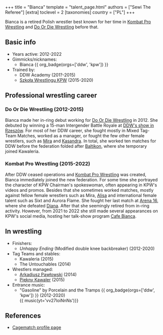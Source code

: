 +++
title = "Bianca"
template = "talent_page.html"
authors = ["Sewi The Referee"]
[extra]
toclevel = 2
[taxonomies]
country = ["PL"]
+++

Bianca is a retired Polish wrestler best known for her time in [Kombat Pro Wrestling](@/o/kpw.md) and [Do Or Die Wrestling](@/o/ddw.md) before that.

## Basic info

* Years active: 2012-2022
* Gimmicks/nicknames:
  - Bianca {{ org_badge(orgs=['ddw', 'kpw']) }}
* Trained by:
  - DDW Academy (201?-2015)
  - [Szkoła Wrestlingu KPW](@/o/szkola-kpw.md) (2015-2020)

## Professional wrestling career

### Do Or Die Wrestling (2012-2015)

Bianca made her in-ring debut working for [Do Or Die Wrestling](@/o/ddw.md) in 2012. She debuted by winning a 15-man Intergender Battle Royale at [DDW's show in Rzeszów](@/e/ddw/2012-03-09-ddw-6.md). For most of her DDW career, she fought mostly in Mixed Tag-Team Matches, worked as a manager, or fought the few other female wrestlers, such as [Mira](@/w/mira.md) and [Kasandra](@/w/kasandra.md). In total, she worked ten matches for DDW before the federation folded after [Baltikon](@/e/ddw/2015-07-24-ddw-baltikon.md), where she temporary joined Kawaleria.

### Kombat Pro Wrestling (2015-2022)

After DDW ceased operations and [Kombat Pro Wrestling](@/o/kpw.md) was created, Bianca immediately joined the new federation. For some time she portrayed the character of KPW Chairman's spokeswoman, often appearing in KPW's videos and promos. Besides that she sometimes worked matches, mostly against fellow female wrestlers such as Mira, [Alisa](@/w/alisa.md) and international female talent such as Sixt and Aurora Flame. She fought her last match at [Arena 16](@/e/kpw/2020-02-01-kpw-arena-16.md), where she defeated [Diana](@/w/diana-strong.md). After that she seemingly retired from in-ring activity. However, from 2021 to 2022 she still made several appearances on KPW's social media, hosting her talk-show program [Cafe Bianca][cafe-bianca].

## In wrestling

* Finishers:
  - _Unhappy Ending_ (Modified double knee backbreaker) (2012-2020)
* Tag Teams and stables:
  - Kawaleria (2015)
  - The Untouchables (2014)
* Wrestlers managed:
  - [Arkadiusz Pawłowski](@/w/pan-pawlowski.md) (2014)
  - [Piękny Kawaler](@/w/piekny-kawaler.md) (2015)
* Entrance music:
  - "Gasoline" by Porcelain and the Tramps
    {{ org_badge(orgs=['ddw', 'kpw']) }} (2012-2020) <br>
    {{ music(yt='vv27loiNnNs')}}

## References

* [Cagematch profile page](https://www.cagematch.net/?id=2&nr=15408)

[cafe-bianca]: https://www.youtube.com/watch?v=bzTNhK0G478
